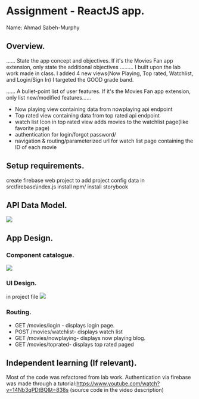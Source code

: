 # Assignment - ReactJS app.

Name: Ahmad Sabeh-Murphy

## Overview.

...... State the app concept and objectives. If it's the Movies Fan app extension, only state the additional objectives .........
I built upon the lab work made in class. 
I added 4 new views(Now Playing, Top rated, Watchlist, and Login/Sign In)
I targeted the GOOD grade band.

...... A bullet-point list of user features. If it's the Movies Fan app extension, only list new/modified features...... 
 
 + Now playing view containing data from nowplaying api endpoint
 + Top rated view containing data from top rated api endpoint
 + watch list Icon in top rated view adds movies to the watchlist page(like favorite page)
 + authentication for login/forgot password/
 + navigation & routing/parameterized url for watch list page containing the ID of each movie

## Setup requirements.

create firebase web project to add project config data in src\firebase\index.js
install npm/ install storybook

## API Data Model.

![][model]

## App Design.

### Component catalogue.

![][stories]

### UI Design.

in project file
![][view]

### Routing.



+ GET /movies/login - displays login page.
+ POST /movies/watchlist- displays watch list
+ GET /movies/nowplaying- displays now playing blog.
+ GET /movies/toprated- displays top rated paged

## Independent learning (If relevant).

Most of the code was refactored from lab work.
Authentication via firebase was made through a tutorial:https://www.youtube.com/watch?v=14Nb3qPDtBQ&t=838s
(source code in the video description)


[model]: ./data.jpg
[view]: ./toprated.JPG
[stories]: ./storybook.png